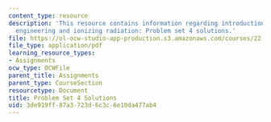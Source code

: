 ```yaml
---
content_type: resource
description: 'This resource contains information regarding introduction to nuclear
  engineering and ionizing radiation: Problem set 4 solutions.'
file: https://ol-ocw-studio-app-production.s3.amazonaws.com/courses/22-01-introduction-to-nuclear-engineering-and-ionizing-radiation-fall-2016/3de919ff87a3723d6c3c6e10da477ab4_MIT22_01F16_ProblemSet4Sol.pdf
file_type: application/pdf
learning_resource_types:
- Assignments
ocw_type: OCWFile
parent_title: Assignments
parent_type: CourseSection
resourcetype: Document
title: Problem Set 4 Solutions
uid: 3de919ff-87a3-723d-6c3c-6e10da477ab4
---
```

